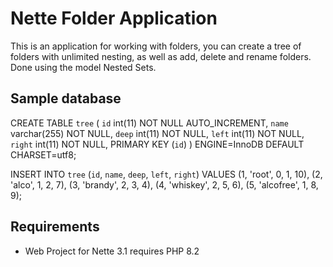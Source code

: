 Nette Folder Application
=================

This is an application for working with folders, you can create a tree of folders with unlimited nesting,
as well as add, delete and rename folders. Done using the model Nested Sets.

Sample database
------------

CREATE TABLE `tree` (
  `id` int(11) NOT NULL AUTO_INCREMENT,
  `name` varchar(255) NOT NULL,
  `deep` int(11) NOT NULL,
  `left` int(11) NOT NULL,
  `right` int(11) NOT NULL,
  PRIMARY KEY (`id`)
) ENGINE=InnoDB DEFAULT CHARSET=utf8;

INSERT INTO `tree` (`id`, `name`, `deep`, `left`, `right`) VALUES
(1,	'root',	0,	1,	10),
(2,	'alco',	1,	2,	7),
(3,	'brandy',	2,	3,	4),
(4,	'whiskey',	2,	5,	6),
(5,	'alcofree',	1,	8,	9);

Requirements
------------

- Web Project for Nette 3.1 requires PHP 8.2